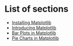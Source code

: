 # List of sections

- [Installing Matplotlib](matplotlib-installation.md)
- [Introducing Matplotlib](matplotlib-introduction.md)
- [Bar Plots in Matplotlib](matplotlib-bar-plots.md)
- [Pie Charts in Matplotlib](matplotlib-pie-charts.md)
